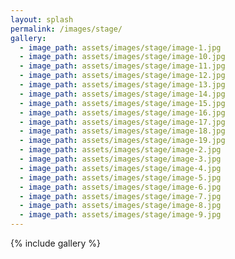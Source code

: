 ```yaml
---
layout: splash
permalink: /images/stage/
gallery:
  - image_path: assets/images/stage/image-1.jpg
  - image_path: assets/images/stage/image-10.jpg
  - image_path: assets/images/stage/image-11.jpg
  - image_path: assets/images/stage/image-12.jpg
  - image_path: assets/images/stage/image-13.jpg
  - image_path: assets/images/stage/image-14.jpg
  - image_path: assets/images/stage/image-15.jpg
  - image_path: assets/images/stage/image-16.jpg
  - image_path: assets/images/stage/image-17.jpg
  - image_path: assets/images/stage/image-18.jpg
  - image_path: assets/images/stage/image-19.jpg
  - image_path: assets/images/stage/image-2.jpg
  - image_path: assets/images/stage/image-3.jpg
  - image_path: assets/images/stage/image-4.jpg
  - image_path: assets/images/stage/image-5.jpg
  - image_path: assets/images/stage/image-6.jpg
  - image_path: assets/images/stage/image-7.jpg
  - image_path: assets/images/stage/image-8.jpg
  - image_path: assets/images/stage/image-9.jpg
---
```


{% include gallery %}
